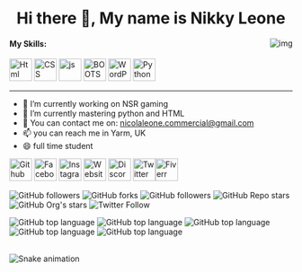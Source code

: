 
<h1 align="center"> Hi there 👋, My name is Nikky Leone</h1>


<img align="right" src="https://user-images.githubusercontent.com/96917595/153999700-d4d968db-f3d6-4e27-b1a9-a21264e36eab.png" alt="img">

<h4><b>My Skills:</b></h4>





[<img src='https://user-images.githubusercontent.com/96917595/152837779-2ec60249-35ab-4499-8424-0f1474cdfc85.svg' alt='Html' height='40'>](https://en.wikipedia.org/wiki/HTML)  [<img src='https://user-images.githubusercontent.com/96917595/152838083-82733425-fa7b-4939-b890-201a8a3266fe.svg' alt='CSS' height='40'>](https://en.wikipedia.org/wiki/CSS)  [<img src='https://user-images.githubusercontent.com/96917595/152838388-f756e45c-82f1-434d-802c-292668284c6c.svg' alt='js' height='40'>](https://en.wikipedia.org/wiki/JavaScript)  [<img src='https://user-images.githubusercontent.com/96917595/152838685-215a5119-77ae-4a1e-bf89-13d05c921e98.svg' alt='BOOTSTRAP' height='40'>](https://en.wikipedia.org/wiki/Bootstrap_(front-end_framework))  [<img src='https://user-images.githubusercontent.com/96917595/152838976-d7a81ec0-702a-4c0e-9492-cc9989f55174.svg' alt='WordPress' height='40'>](https://en.wikipedia.org/wiki/WordPress)  [<img src='https://user-images.githubusercontent.com/96917595/152839303-3945d867-5edd-4ac7-ad00-512b40cacc6b.svg' alt='Python' height='40'>](https://en.wikipedia.org/wiki/Python_(programming_language)) 

- - - - - - - - - - - - - - - - - - - - - - - - - - - - - - - - - - - - - - - - - - - - - - - - - - - - - - - - - - - - - - 
- 🔭 I’m currently working on NSR gaming 
- 🌱 I’m currently mastering python and HTML
- 💬 You can contact me on: nicolaleone.commercial@gmail.com
- 📫 you can reach me in Yarm, UK
- 😄 full time student 




[<img src='https://user-images.githubusercontent.com/96917595/153748797-e8226337-756e-4878-bc6b-1540de28017f.svg' alt='Github' height='40'>](https://github.com/proarafat)  [<img src='https://user-images.githubusercontent.com/96917595/153748687-a2af1e4f-22e0-4226-bae8-6c11451973aa.svg' alt='Facebook' height='40'>](https://www.facebook.com/prodevarafat)  [<img src='https://user-images.githubusercontent.com/96917595/153748616-4ac789a7-80e5-4b1f-8069-fa3046fbe017.svg' alt='Instagram' height='40'>](https://www.instagram.com/devproarafat/)  [<img src='https://user-images.githubusercontent.com/96917595/153748557-130749e2-9474-4099-a44b-0ef81985c011.svg' alt='Website' height='40'>](https://arafat.xiowner.com)  [<img src='https://user-images.githubusercontent.com/96917595/153748506-91b88e03-3127-4e97-a8bc-556e92f7f0c8.svg' alt='Discord' height='40'>](https://discord.gg/F7cA7BnW5V)   [<img src='https://user-images.githubusercontent.com/96917595/153748401-fdd021a2-ba54-4bb8-a04c-01a4ec87329b.svg' alt='Twitter' height='40'>](https://twitter.com/devproarafat)[<img src='https://user-images.githubusercontent.com/96917595/153748959-843260c4-bf62-4300-a060-07a21368588a.png' alt='Fiverr' height='40'>](https://www.fiverr.com/bdpro13495)

<img alt="GitHub followers" src="https://img.shields.io/github/followers/proarafat?style=social"> <img alt="GitHub forks" src="https://img.shields.io/github/forks/proarafat/host?style=social"> <img alt="GitHub followers" src="https://img.shields.io/github/followers/proarafat?style=social"> <img alt="GitHub Repo stars" src="https://img.shields.io/github/stars/proarafat/host?style=social"> <img alt="GitHub Org's stars" src="https://img.shields.io/github/stars/proarafat?style=social"> <img alt="Twitter Follow" src="https://img.shields.io/twitter/follow/devproarafat?style=social">

<img alt="GitHub top language" src="https://img.shields.io/github/languages/top/proarafat/host"> <img alt="GitHub top language" src="https://img.shields.io/github/languages/top/proarafat/surprise-prank-python"> <img alt="GitHub top language" src="https://img.shields.io/github/languages/top/inmahi/Medical-app"> <img alt="GitHub top language" src="https://img.shields.io/github/languages/top/inmahi/Minesweeper"> <img alt="GitHub top language" src="https://img.shields.io/github/languages/top/inmahi/RaffleUp"><br><br><p text align="center">
  
  ![Snake animation](https://github.com/mlarasusan/mlarasusan/blob/output/github-contribution-grid-snake.svg)
